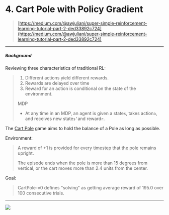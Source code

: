 # 4. Cart Pole with Policy Gradient

> [https://medium.com/@awjuliani/super-simple-reinforcement-learning-tutorial-part-2-ded33892c724](https://medium.com/@awjuliani/super-simple-reinforcement-learning-tutorial-part-2-ded33892c724)

---

##### Background

Reviewing three characteristics of traditional RL:

> 1. Different actions yield different rewards.
> 2. Rewards are delayed over time
> 3. Reward for an action is conditional on the state of the environment.
>
> MDP
>
> * At any time in an MDP, an agent is given a state`s`, takes action`a`, and receives new state`s’`and reward`r`.

The [Cart Pole](https://gym.openai.com/envs/CartPole-v0/) game aims to hold the balance of a Pole as long as possible.

Environment:

> A reward of +1 is provided for every timestep that the pole remains upright.
>
> The episode ends when the pole is more than 15 degrees from vertical, or the cart moves more than 2.4 units from the center.

Goal:

> CartPole-v0 defines "solving" as getting average reward of 195.0 over 100 consecutive trials.

---

![](https://morvanzhou.github.io/static/results/reinforcement-learning/5-1-1.png)


